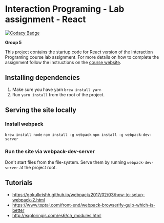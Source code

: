 Interaction Programing - Lab assignment - React
=================================================

[![Codacy Badge](https://api.codacy.com/project/badge/Grade/18fed630cda247e2ae7b24ab519779dd)](https://app.codacy.com/app/me_136/dinnerplanner?utm_source=github.com&utm_medium=referral&utm_content=solidfox/dinnerplanner&utm_campaign=badger)

**Group 5**

This project contains the startup code for React version of the Interaction Programing course lab assignment. For more details on how to complete the assignment follow the instructions on the [course website](https://www.kth.se/social/course/DH2642).

## Installing dependencies

1. Make sure you have yarn `brew install yarn`
2. Run `yarn install` from the root of the project.

## Serving the site locally

### Install webpack

`brew install node`
`npm install -g webpack`
`npm install -g webpack-dev-server`

### Run the site via webpack-dev-server

Don't start files from the file-system. Serve them by running `webpack-dev-server` at the project root.

## Tutorials
* https://gokulkrishh.github.io/webpack/2017/02/03/how-to-setup-webpack-2.html
* https://www.toptal.com/front-end/webpack-browserify-gulp-which-is-better
* http://exploringjs.com/es6/ch_modules.html